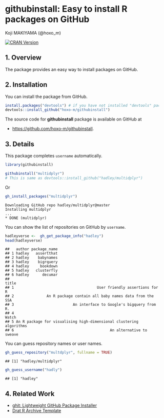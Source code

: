 # githubinstall: Easy to install R packages on GitHub
Koji MAKIYAMA (@hoxo_m)  



[![CRAN Version](http://www.r-pkg.org/badges/version/githubinstall)](http://cran.rstudio.com/web/packages/githubinstall)

## 1. Overview

The package provides an easy way to install packages on GitHub.

## 2. Installation

You can install the package from GitHub.


```r
install.packages("devtools") # if you have not installed "devtools" package
devtools::install_github("hoxo-m/githubinstall")
```

The source code for **githubinstall** package is available on GitHub at

- https://github.com/hoxo-m/githubinstall.

## 3. Details

This package completes `username` automatically.


```r
library(githubinstall)
```


```r
githubinstall("multidplyr")
# This is same as devtools::install_github("hadley/multidplyr")
```

Or


```r
gh_install_packages("multidplyr")
```

```
Downloading GitHub repo hadley/multidplyr@master
Installing multidplyr
...
* DONE (multidplyr)
```

You can show the list of repositories on GitHub by `username`.


```r
hadleyverse <-  gh_get_package_info("hadley")
head(hadleyverse)
```

```
##   author package_name
## 1 hadley   assertthat
## 2 hadley    babynames
## 3 hadley    bigrquery
## 4 hadley     bookdown
## 5 hadley   clusterfly
## 6 hadley      decumar
##                                                                 title
## 1                                      User friendly assertions for R
## 2               An R package contain all baby names data from the SSA
## 3                           An interface to Google's bigquery from R.
## 4                                                               Watch
## 5 An R package for visualising high-dimensional clustering algorithms
## 6                                            An alternative to sweave
```

You can guess repository names or user names.


```r
gh_guess_repository("multdplyr", fullname = TRUE)
```

```
## [1] "hadley/multidplyr"
```


```r
gh_guess_username("hadly")
```

```
## [1] "hadley"
```

## 4. Related Work

- [ghit: Lightweight GitHub Package Installer](https://github.com/cloudyr/ghit)
- [Drat R Archive Template](https://github.com/eddelbuettel/drat)
